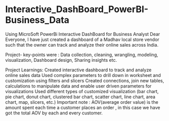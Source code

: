 # Interactive_DashBoard_PowerBI-Business_Data
Using MicroSoft PowerBi Interactive DashBoard for Business Analyst
Dear Everyone, I have just created a dashboard of a Madhav local store vendor such that the owner can track and analyze their online sales across India.



Project- key-points were : Data collection, cleaning, wrangling, modeling, visualization, Dashboard design, Sharing insights etc.

Project Learnings: 
Created interactive dashboard to track and analyze online sales data
Used complex parameters to drill down in worksheet and customization using filters and slicers
Created connections, join new tables, calculations to manipulate data and enable user driven parameters for visualizations
Used different types of customized visualization (bar chart, pie chart, donut chart, clustered bar chart, scatter chart, line chart, area chart, map, slicers, etc.)
Important note : AOV(average order value) is the amount spent each time a customer places an order , in this case we have got the total AOV by each and every customer.
